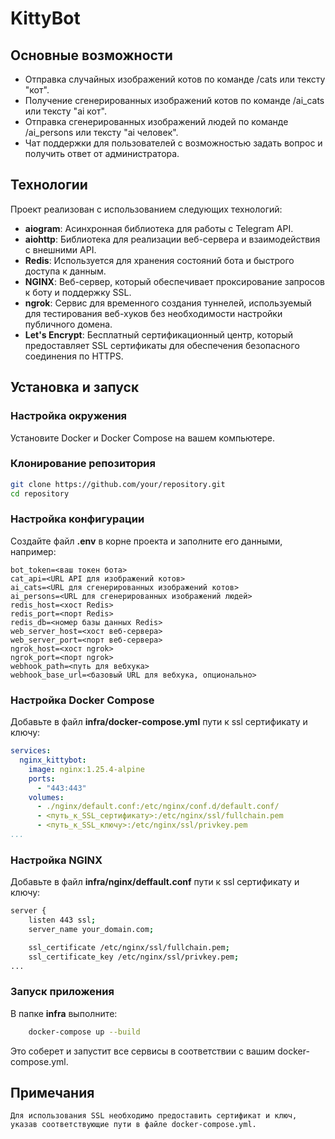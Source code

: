# KittyBot

## Основные возможности
- Отправка случайных изображений котов по команде /cats или тексту "кот".
- Получение сгенерированных изображений котов по команде /ai_cats или тексту "ai кот".
- Отправка сгенерированных изображений людей по команде /ai_persons или тексту "ai человек".
- Чат поддержки для пользователей с возможностью задать вопрос и получить ответ от администратора.

## Технологии
Проект реализован с использованием следующих технологий:
- **aiogram**: Асинхронная библиотека для работы с Telegram API.
- **aiohttp**: Библиотека для реализации веб-сервера и взаимодействия с внешними API.
- **Redis**: Используется для хранения состояний бота и быстрого доступа к данным.
- **NGINX**: Веб-сервер, который обеспечивает проксирование запросов к боту и поддержку SSL.
- **ngrok**: Сервис для временного создания туннелей, используемый для тестирования веб-хуков без необходимости настройки публичного домена.
- **Let's Encrypt**: Бесплатный сертификационный центр, который предоставляет SSL сертификаты для обеспечения безопасного соединения по HTTPS.

## Установка и запуск

### Настройка окружения
Установите Docker и Docker Compose на вашем компьютере.

### Клонирование репозитория

``` bash
git clone https://github.com/your/repository.git
cd repository
```

### Настройка конфигурации
Создайте файл **.env** в корне проекта и заполните его данными, например:

``` plaintext
bot_token=<ваш токен бота>
cat_api=<URL API для изображений котов>
ai_cats=<URL для сгенерированных изображений котов>
ai_persons=<URL для сгенерированных изображений людей>
redis_host=<хост Redis>
redis_port=<порт Redis>
redis_db=<номер базы данных Redis>
web_server_host=<хост веб-сервера>
web_server_port=<порт веб-сервера>
ngrok_host=<хост ngrok>
ngrok_port=<порт ngrok>
webhook_path=<путь для вебхука>
webhook_base_url=<базовый URL для вебхука, опционально>
```

### Настройка Docker Compose
Добавьте в файл **infra/docker-compose.yml** пути к ssl сертификату и ключу:

``` yaml
services:
  nginx_kittybot:
    image: nginx:1.25.4-alpine
    ports:
      - "443:443"
    volumes:
      - ./nginx/default.conf:/etc/nginx/conf.d/default.conf/
      - <путь_к_SSL_сертификату>:/etc/nginx/ssl/fullchain.pem
      - <путь_к_SSL_ключу>:/etc/nginx/ssl/privkey.pem
...
```

### Настройка NGINX

Добавьте в файл **infra/nginx/deffault.conf** пути к ssl сертификату и ключу:

``` bash
server {
    listen 443 ssl;
    server_name your_domain.com;

    ssl_certificate /etc/nginx/ssl/fullchain.pem;
    ssl_certificate_key /etc/nginx/ssl/privkey.pem;
...
```

### Запуск приложения
В папке **infra** выполните:

``` sh
    docker-compose up --build
```
Это соберет и запустит все сервисы в соответствии с вашим docker-compose.yml.

## Примечания
    Для использования SSL необходимо предоставить сертификат и ключ, указав соответствующие пути в файле docker-compose.yml.
